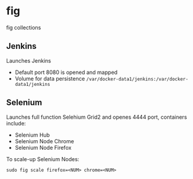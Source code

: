 # fig

fig collections

## Jenkins
Launches Jenkins
 - Default port 8080 is opened and mapped
 - Volume for data persistence ```/var/docker-data1/jenkins:/var/docker-data1/jenkins```

## Selenium
Launches full function Selehium Grid2 and openes 4444 port, containers include:

 * Selenium Hub
 * Selenium Node Chrome
 * Selenium Node Firefox

To scale-up Selenium Nodes:

```
sudo fig scale firefox=<NUM> chrome=<NUM>
```
